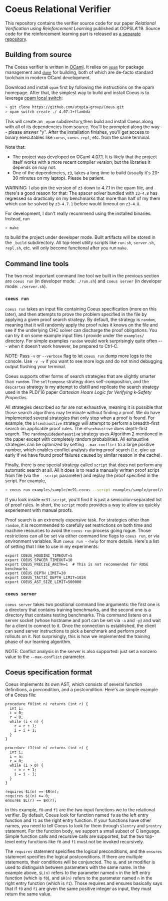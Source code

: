 # Coeus Relational Verifier

This repository contains the verifier source code for our paper *Relational Verification using Reinforcement Learning* published at OOPSLA'19. Source code for the reinforcement learning part is released as [a separate repository](https://github.com/utopia-group/ReCoeus).

## Building from source

The Coeus verifier is written in [OCaml](https://ocaml.org). It relies on [`opam`](https://opam.ocaml.org) for package management and [`dune`](https://dune.readthedocs.io/en/stable/) for building, both of which are de-facto standard toolchain in modern OCaml development.

Download and install `opam` first by following the instructions on the opam homepage. After that, the simplest way to build and install Coeus is to leverage [opam local switch](https://opam.ocaml.org/blog/opam-local-switches/):

```bash
> git clone https://github.com/utopia-group/Coeus.git
> opam switch create ./ 4.07.1+flambda
```
This will create an `_opam` subdirectory,then build and install Coeus along with all of its dependencies from source. You'll be prompted along the way -- please answer "y". After the installation finishes, you'll get access to binary executables like `coeus`, `coeus-repl`, etc. from the same terminal.

Note that:

- The project was developed on OCaml 4.07.1. It is likely that the project itself works with a more recent compiler version, but the libraries it depends on may not.
- One of the dependencies, `z3`, takes a long time to build (usually it's 20-30 minutes on my laptop). Please be patient. 

WARNING: I also pin the version of `z3` down to 4.7.1 in the opam file, and there's a good reason for that: The spacer solver bundled with `z3-4.8` has regressed so drastically on my benchmarks that more than half of my them which can be solved by `z3-4.7.1` before would timeout on `z3-4.8`.  

For development, I don't really recommend using the installed binaries. Instead, run

```bash
> make
```
to build the project under developer mode. Built artifacts will be stored in the `_build` subdirectory. All top-level utility scripts like `run.sh`, `server.sh`, `repl.sh`, etc. will only become functional after you run `make`. 

## Command line tools

The two most important command line tool we built in the previous section are `coeus run` (in developer mode: `./run.sh`) and `coeus server` (in developer mode: `./server.sh`). 

### `coeus run`
`coeus run` takes an input file containing Coeus specification (more on this later), and then attempts to prove the problem specified in the file by applying a given proof search strategy. By default, the strategy is `random`, meaning that it will randomly apply the proof rules it knows on the file and see if the underlying CHC solver can discharge the proof obligations. You can try it on some example input files I provide under the `examples/` directory. For simple examples `random` would work surprisingly quite often --- when it doesn't work however, be prepared to Ctrl-C. 

NOTE: Pass `-v` or `--verbose` flag to let `coeus run` dump more logs to the console. Use `-v -v` if you want to see more logs and do not mind debugging output flushing your terminal.

Coeus supports other forms of search strategies that are slightly smarter than `random`. The `selfcompose` strategy does self-composition, and the `descartes` strategy is my attempt to distill and replicate the search strategy used in the PLDI'16 paper *Cartesian Hoare Logic for Verifying k-Safety Properties*. 

All strategies described so far are not exhaustive, meaning it is possible that those search algorithms may terminate without finding a proof. We do have implemented several strategies that only stop when a proof is found. For example, the `bfsexhaustive` strategy will attempt to perform a breadth-first search on applicable proof rules. The `dfsexhaustive` does depth-first search. The `randomguidedexhaustive` strategy uses Algorithm 2 mentioned in the paper except with completely random probabilities. All exhaustive strategies can be optimized by setting `--max-conflict` to a large positive number, which enables conflict analysis during proof search (i.e. give up early if we have found proof failures caused by simliar reason in the cache).

Finally, there is one special strategy called `script` that does not perform any automatic search at all. All it does is to read a manually written proof script from file (via the `--script` parameter) and replay the proof specified in the script. For example,

```bash
> coeus run examples/sample/mc91.coeus --script examples/sample/proof/mc91.script
```
If you look inside `mc91.script`, you'll find it is just a semicolon-separated list of proof rules. In short, the `script` mode provides a way to allow us quickly experiement with manual proofs.

Proof search is an extremely expensive task. For strategies other than `random`, it is recommended to carefully set restrictions on both time and machine resources to avoid the `coeus run` process going rogue. Those restrictions can all be set via either command line flags to `coeus run`, or via environment variables. Run `coeus run --help` for more details. Here's a list of setting that I like to use in my experiments:

```base
export COEUS_HOUDINI_TIMEOUT=5
export COEUS_SPACER_TIMEOUT=10
export COEUS_PRECISE_ARITH=1  # This is not recommended for ROSE benchmarks
export COEUS_DEPTH_LIMIT=20
export COEUS_TACTIC_DEPTH_LIMIT=1024
export COEUS_AST_SIZE_LIMIT=500000
```

### `coeus server`

`coeus server` takes two positional command line arguments: the first one is a directory that contains training benchmarks, and the second one is a directory that contains testing benchmarks. This command listens on a server socket (whose hostname and port can be set via `-a` and `-p`) and wait for a client to connect to it. Once the connection is established, the client can send server instructions to pick a benchmark and perform proof rollouts on it. Not surprisingly, this is how we implemented the training phase of our learning algorithm.

NOTE: Conflict analysis in the server is also supported: just set a nonzero value to the `--max-conflict` parameter.

## Coeus specification format

Coeus implements its own AST, which consists of several function definitions, a precondition, and a postcondition. Here's an simple example of a Coeus file:

```
procedure f0(int n) returns (int r) {
  int i;
  i = 0;
  r = 0;
  while (i < n) {
    r = r + 1;
    i = i + 1;
  }
}

procedure f1(int n) returns (int r) {
  int i;
  i = n;
  r = 0;
  while (i > 0) {
    r = r + 1;
    i = i - 1;
  }
}

requires $L(n) == $R(n);
requires $L(n) >= 0;
ensures $L(r) == $R(r);
```

In this example, `f0` and `f1` are the two input functions we to the relational verifier. By default, Coeus look for function named `f0` as the left entry function and `f1` as the right entry function. If your functions have other names, you need to tell Coeus to look for them through `$lentry` and `$rentry` statement. For the function body, we support a small subset of C language. Simple function calls and recursive calls are supported, but the two top-level entry functions like `f0` and `f1` must not be invoked recursively. 

The `requires` statement speicifies the logical preconditions, and the `ensures` statement specifies the logical postconditions. If there are multiple statements, their conditions will be conjuncted. The `$L` and `$R` modifier is used to distinguish between parameters with the same name. In the example above, `$L(n)` refers to the parameter named `n` in the left entry function (which is `f0`), and `$R(n)` refers to the parameter named `n` in the right entry function (which is `f1`). Those requires and ensures basically says that if `f0` and `f1` are given the same positive integer as input, they must return the same value. 
